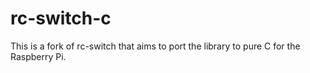 # rc-switch-c

This is a fork of rc-switch that aims to port the library to pure C
for the Raspberry Pi.
